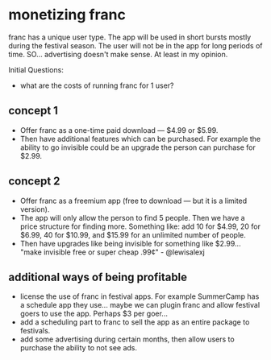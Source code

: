 # monetizing franc

franc has a unique user type. The app will be used in short bursts mostly during the festival season. The user will not be in the app for long periods of time. SO... advertising doesn't make sense. At least in my opinion.

Initial Questions:
- what are the costs of running franc for 1 user?

## concept 1
- Offer franc as a one-time paid download — $4.99 or $5.99.
- Then have additional features which can be purchased. For example the ability to go invisible could be an upgrade the person can purchase for $2.99.

## concept 2
- Offer franc as a freemium app (free to download — but it is a limited version).
- The app will only allow the person to find 5 people. Then we have a price structure for finding more. Something like: add 10 for $4.99, 20 for $6.99, 40 for $10.99, and $15.99 for an unlimited number of people.
- Then have upgrades like being invisible for something like $2.99... "make invisible free or super cheap .99¢" - @lewisalexj

## additional ways of being profitable
- license the use of franc in festival apps. For example SummerCamp has a schedule app they use... maybe we can plugin franc and allow festival goers to use the app. Perhaps $3 per goer...
- add a scheduling part to franc to sell the app as an entire package to festivals.
- add some advertising during certain months, then allow users to purchase the ability to not see ads.